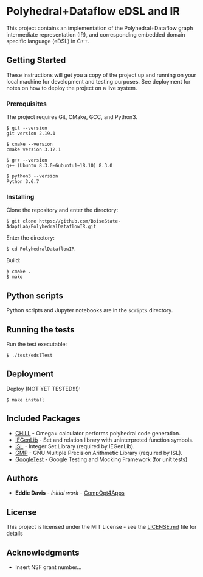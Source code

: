 # Polyhedral+Dataflow eDSL and IR

This project contains an implementation of the Polyhedral+Dataflow graph intermediate representation (IR), and
corresponding embedded domain specific language (eDSL) in C++.

## Getting Started

These instructions will get you a copy of the project up and running on your local machine for development and testing
purposes. See deployment for notes on how to deploy the project on a live system.

### Prerequisites

The project requires Git, CMake, GCC, and Python3.

```
$ git --version
git version 2.19.1

$ cmake --version
cmake version 3.12.1

$ g++ --version
g++ (Ubuntu 8.3.0-6ubuntu1~18.10) 8.3.0

$ python3 --version
Python 3.6.7
```

### Installing

Clone the repository and enter the directory:

```
$ git clone https://github.com/BoiseState-AdaptLab/PolyhedralDataflowIR.git
```

Enter the directory:

```
$ cd PolyhedralDataflowIR
```

Build:

```
$ cmake .
$ make
```

## Python scripts

Python scripts and Jupyter notebooks are in the `scripts` directory.

## Running the tests

Run the test executable:

```
$ ./test/edslTest
```

## Deployment

Deploy (NOT YET TESTED!!!):

```
$ make install
```

## Included Packages

* [CHiLL](https://github.com/CtopCsUtahEdu/chill-dev) - Omega+ calculator performs polyhedral code generation.
* [IEGenLib](https://github.com/CompOpt4Apps/IEGenLib) - Set and relation library with uninterpreted function symbols.
* [ISL](https://github.com/Meinersbur/isl) - Integer Set Library (required by IEGenLib).
* [GMP](https://gmplib.org) - GNU Multiple Precision Arithmetic Library (required by ISL).
* [GoogleTest](https://github.com/google/googletest) - Google Testing and Mocking Framework (for unit tests)

## Authors

* **Eddie Davis** - *Initial work* - [CompOpt4Apps](https://github.com/CompOpt4Apps/VariationsOnATheme)

## License

This project is licensed under the MIT License - see the [LICENSE.md](LICENSE.md) file for details

## Acknowledgments

* Insert NSF grant number...
